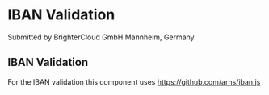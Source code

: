 # IBAN Validation
Submitted by BrighterCloud GmbH Mannheim, Germany.

## IBAN Validation
For the IBAN validation this component uses https://github.com/arhs/iban.js